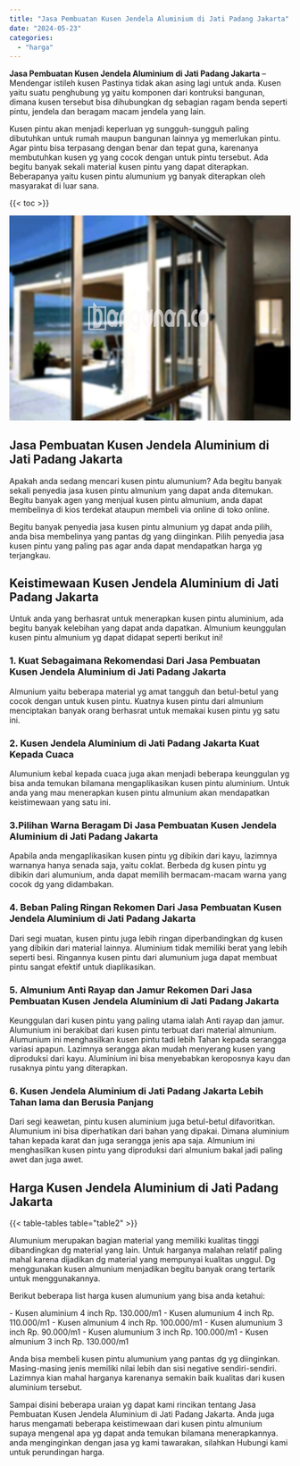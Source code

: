 ```yaml
---
title: "Jasa Pembuatan Kusen Jendela Aluminium di Jati Padang Jakarta"
date: "2024-05-23"
categories: 
  - "harga"
---
```


**Jasa Pembuatan Kusen Jendela Aluminium di Jati Padang Jakarta** – Mendengar istileh kusen Pastinya tidak akan asing lagi untuk anda. Kusen yaitu suatu penghubung yg yaitu komponen dari kontruksi bangunan, dimana kusen tersebut bisa dihubungkan dg sebagian ragam benda seperti pintu, jendela dan beragam macam jendela yang lain.

Kusen pintu akan menjadi keperluan yg sungguh-sungguh paling dibutuhkan untuk rumah maupun bangunan lainnya yg memerlukan pintu. Agar pintu bisa terpasang dengan benar dan tepat guna, karenanya membutuhkan kusen yg yang cocok dengan untuk pintu tersebut. Ada begitu banyak sekali material kusen pintu yang dapat diterapkan. Beberapanya yaitu kusen pintu alumunium yg banyak diterapkan oleh masyarakat di luar sana.

{{< toc >}}

![Jasa Pembuatan Kusen Jendela Aluminium di Jati Padang Jakarta](/images/harga-kusen-jendela-alumunium-02.png)

## Jasa Pembuatan Kusen Jendela Aluminium di Jati Padang Jakarta

Apakah anda sedang mencari kusen pintu alumunium? Ada begitu banyak sekali penyedia jasa kusen pintu almunium yang dapat anda ditemukan. Begitu banyak agen yang menjual kusen pintu almunium, anda dapat membelinya di kios terdekat ataupun membeli via online di toko online.

Begitu banyak penyedia jasa kusen pintu almunium yg dapat anda pilih, anda bisa membelinya yang pantas dg yang diinginkan. Pilih penyedia jasa kusen pintu yang paling pas agar anda dapat mendapatkan harga yg terjangkau.

## Keistimewaan Kusen Jendela Aluminium di Jati Padang Jakarta

Untuk anda yang berhasrat untuk menerapkan kusen pintu aluminium, ada begitu banyak kelebihan yang dapat anda dapatkan. Almunium keunggulan kusen pintu almunium yg dapat didapat seperti berikut ini!

### 1\. Kuat Sebagaimana Rekomendasi Dari Jasa Pembuatan Kusen Jendela Aluminium di Jati Padang Jakarta

Almunium yaitu beberapa material yg amat tangguh dan betul-betul yang cocok dengan untuk kusen pintu. Kuatnya kusen pintu dari almunium menciptakan banyak orang berhasrat untuk memakai kusen pintu yg satu ini.

### 2\. Kusen Jendela Aluminium di Jati Padang Jakarta Kuat Kepada Cuaca

Alumunium kebal kepada cuaca juga akan menjadi beberapa keunggulan yg bisa anda temukan bilamana mengaplikasikan kusen pintu aluminium. Untuk anda yang mau menerapkan kusen pintu almunium akan mendapatkan keistimewaan yang satu ini.

### 3.Pilihan Warna Beragam Di Jasa Pembuatan Kusen Jendela Aluminium di Jati Padang Jakarta

Apabila anda mengaplikasikan kusen pintu yg dibikin dari kayu, lazimnya warnanya hanya senada saja, yaitu coklat. Berbeda dg kusen pintu yg dibikin dari alumunium, anda dapat memilih bermacam-macam warna yang cocok dg yang didambakan.

### 4\. Beban Paling Ringan Rekomen Dari Jasa Pembuatan Kusen Jendela Aluminium di Jati Padang Jakarta

Dari segi muatan, kusen pintu juga lebih ringan diperbandingkan dg kusen yang dibikin dari material lainnya. Aluminium tidak memiliki berat yang lebih seperti besi. Ringannya kusen pintu dari alumunium juga dapat membuat pintu sangat efektif untuk diaplikasikan.

### 5\. Almunium Anti Rayap dan Jamur Rekomen Dari Jasa Pembuatan Kusen Jendela Aluminium di Jati Padang Jakarta

Keunggulan dari kusen pintu yang paling utama ialah Anti rayap dan jamur. Alumunium ini berakibat dari kusen pintu terbuat dari material almunium. Alumunium ini menghasilkan kusen pintu tadi lebih Tahan kepada serangga variasi apapun. Lazimnya serangga akan mudah menyerang kusen yang diproduksi dari kayu. Aluminium ini bisa menyebabkan keroposnya kayu dan rusaknya pintu yang diterapkan.

### 6\. Kusen Jendela Aluminium di Jati Padang Jakarta Lebih Tahan lama dan Berusia Panjang

Dari segi keawetan, pintu kusen aluminium juga betul-betul difavoritkan. Alumunium ini bisa diperhatikan dari bahan yang dipakai. Dimana aluminium tahan kepada karat dan juga serangga jenis apa saja. Almunium ini menghasilkan kusen pintu yang diproduksi dari almunium bakal jadi paling awet dan juga awet.

## Harga Kusen Jendela Aluminium di Jati Padang Jakarta

{{< table-tables table="table2" >}}

Alumunium merupakan bagian material yang memiliki kualitas tinggi dibandingkan dg material yang lain. Untuk harganya malahan relatif paling mahal karena dijadikan dg material yang mempunyai kualitas unggul. Dg menggunakan kusen almunium menjadikan begitu banyak orang tertarik untuk menggunakannya.

Berikut beberapa list harga kusen alumunium yang bisa anda ketahui:

\- Kusen aluminium 4 inch Rp. 130.000/m1 - Kusen alumunium 4 inch Rp. 110.000/m1 - Kusen almunium 4 inch Rp. 100.000/m1 - Kusen alumunium 3 inch Rp. 90.000/m1 - Kusen alumunium 3 inch Rp. 100.000/m1 - Kusen almunium 3 inch Rp. 130.000/m1

Anda bisa membeli kusen pintu alumunium yang pantas dg yg diinginkan. Masing-masing jenis memiliki nilai lebih dan sisi negative sendiri-sendiri. Lazimnya kian mahal harganya karenanya semakin baik kualitas dari kusen aluminium tersebut.

Sampai disini beberapa uraian yg dapat kami rincikan tentang Jasa Pembuatan Kusen Jendela Aluminium di Jati Padang Jakarta. Anda juga harus mengamati beberapa keistimewaan dari kusen pintu almunium supaya mengenal apa yg dapat anda temukan bilamana menerapkannya. anda menginginkan dengan jasa yg kami tawarakan, silahkan Hubungi kami untuk perundingan harga.
